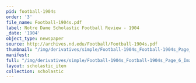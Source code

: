 ```yaml
---
pid: football-1904s
order: '3'
file_name: Football-1904s.pdf
label: Notre Dame Scholastic Football Review - 1904
_date: '1904'
object_type: newspaper
source: http://archives.nd.edu/Football/Football-1904s.pdf
thumbnail: "/img/derivatives/simple/Football-1904s_Football-1904s_Page_6_Image_0001/thumbnail.jpg"
manifest:
full: "/img/derivatives/simple/Football-1904s_Football-1904s_Page_6_Image_0001/fullwidth.jpg"
layout: scholastic_item
collection: scholastic
---
```

